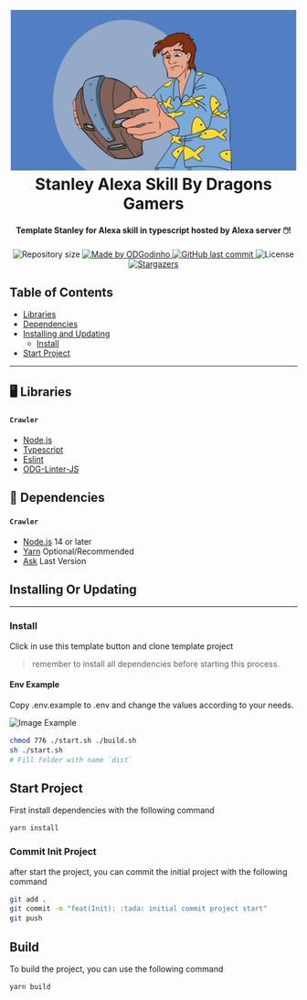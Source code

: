 <h1 align="center">
  <br>
  <a href="https://github.com/ODGodinho"><img src="images/Stanley.jpg" alt="Stanley Imagem" width="500"/></a>
  <br>
  Stanley Alexa Skill By Dragons Gamers
  <br>
</h1>

<h4 align="center">Template Stanley for Alexa skill in typescript hosted by Alexa server 🖱️!</h4>

<p align="center">

  <img alt="Repository size" src="https://img.shields.io/github/repo-size/ODGodinho/Stanley-Alexa">

  <a href="https://www.linkedin.com/in/victor-alves-odgodinho/">
    <img alt="Made by ODGodinho" src="https://img.shields.io/badge/made%20by-ODGodinho-%2304D361">
  </a>

  <a href="https://github.com/ODGodinho/Stanley-Alexa/commits/master">
    <img alt="GitHub last commit" src="https://img.shields.io/github/last-commit/ODGodinho/Stanley-Alexa">
  </a>

  <img alt="License" src="https://img.shields.io/badge/license-MIT-brightgreen">

   <a href="https://github.com/ODGodinho/Stanley-Alexa/stargazers">
    <img alt="Stargazers" src="https://img.shields.io/github/stars/ODGodinho/Stanley-Alexa?style=social">
  </a>

</p>

## Table of Contents

- [Libraries](#-libraries)
- [Dependencies](#-dependencies)
- [Installing and Updating](#installing-or-updating)
  - [Install](#install)
- [Start Project](#start-project)


---

## 🖥 Libraries

#### `Crawler`

- [Node.js](https://nodejs.org/)
- [Typescript](https://www.typescriptlang.org/)
- [Eslint](https://eslint.org/)
- [ODG-Linter-JS](https://github.com/ODGodinho/ODG-Linter-Js)

## 📁 Dependencies

#### `Crawler`

- [Node.js](https://nodejs.org) 14 or later
- [Yarn](https://yarnpkg.com/) Optional/Recommended
- [Ask](https://www.npmjs.com/package/ask-cli) Last Version

## Installing Or Updating

---

### Install

Click in use this template button and clone template project

> remember to install all dependencies before starting this process.

#### Env Example

Copy .env.example to .env and change the values according to your needs.

![Image Example](./template/img/AlexaUUID.png)

```bash
chmod 776 ./start.sh ./build.sh
sh ./start.sh
# Fill folder with name `dist`
```

## Start Project

First install dependencies with the following command

```bash
yarn install
```

### Commit Init Project

after start the project, you can commit the initial project with the following command

```bash
git add .
git commit -m "feat(Init): :tada: initial commit project start"
git push
```

## Build

To build the project, you can use the following command

```bash
yarn build
```
